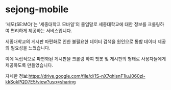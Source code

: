 # sejong-mobile

‘세모(SE:MO)’는 '세종대학교 모바일'의 줄임말로 세종대학교에 대한 정보를 크롤링하여 편리하게 제공하는 서비스입니다.

세종대학교의 게시판 파편화로 인한 불필요한 데이터 검색을 원인으로 통합 데이터 제공의 필요성을 느꼈습니다.

이에 독립적으로 파편화된 게시판을 크롤링 하여 챗봇 및 게시판의 형태로 사용자들에게 제공하도록 만들었습니다.

자세한 정보:https://drive.google.com/file/d/1S-nX7qhisnF1iuJ060zl-kkSokPQD7E5/view?usp=sharing
